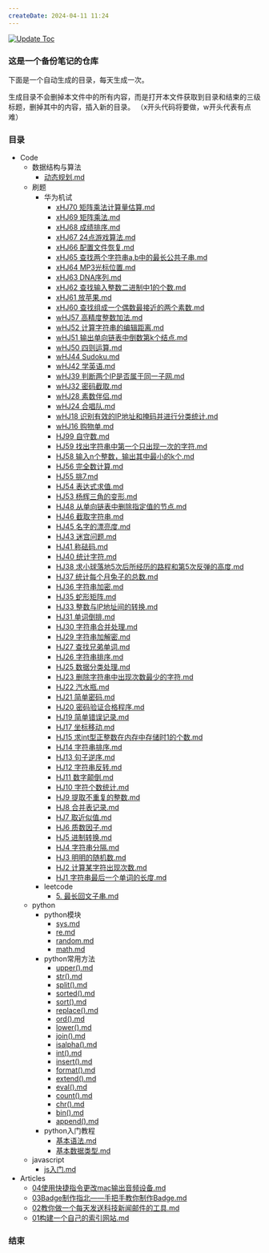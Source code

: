 ```yaml
---
createDate: 2024-04-11 11:24
---
```


[![Update Toc](https://github.com/nowscott/NowStrideUp/actions/workflows/toc.yml/badge.svg)](https://github.com/nowscott/NowStrideUp/actions/workflows/toc.yml)

### 这是一个备份笔记的仓库

下面是一个自动生成的目录，每天生成一次。

生成目录不会删掉本文件中的所有内容，而是打开本文件获取到目录和结束的三级标题，删掉其中的内容，插入新的目录。
（x开头代码将要做，w开头代表有点难）

### 目录

- Code
  - 数据结构与算法
    - [动态规划.md](Code%5C%E6%95%B0%E6%8D%AE%E7%BB%93%E6%9E%84%E4%B8%8E%E7%AE%97%E6%B3%95%5C%E5%8A%A8%E6%80%81%E8%A7%84%E5%88%92.md)
  - 刷题
    - 华为机试
      - [xHJ70 矩阵乘法计算量估算.md](Code%5C%E5%88%B7%E9%A2%98%5C%E5%8D%8E%E4%B8%BA%E6%9C%BA%E8%AF%95%5CxHJ70%20%E7%9F%A9%E9%98%B5%E4%B9%98%E6%B3%95%E8%AE%A1%E7%AE%97%E9%87%8F%E4%BC%B0%E7%AE%97.md)
      - [xHJ69 矩阵乘法.md](Code%5C%E5%88%B7%E9%A2%98%5C%E5%8D%8E%E4%B8%BA%E6%9C%BA%E8%AF%95%5CxHJ69%20%E7%9F%A9%E9%98%B5%E4%B9%98%E6%B3%95.md)
      - [xHJ68 成绩排序.md](Code%5C%E5%88%B7%E9%A2%98%5C%E5%8D%8E%E4%B8%BA%E6%9C%BA%E8%AF%95%5CxHJ68%20%E6%88%90%E7%BB%A9%E6%8E%92%E5%BA%8F.md)
      - [xHJ67 24点游戏算法.md](Code%5C%E5%88%B7%E9%A2%98%5C%E5%8D%8E%E4%B8%BA%E6%9C%BA%E8%AF%95%5CxHJ67%2024%E7%82%B9%E6%B8%B8%E6%88%8F%E7%AE%97%E6%B3%95.md)
      - [xHJ66 配置文件恢复.md](Code%5C%E5%88%B7%E9%A2%98%5C%E5%8D%8E%E4%B8%BA%E6%9C%BA%E8%AF%95%5CxHJ66%20%E9%85%8D%E7%BD%AE%E6%96%87%E4%BB%B6%E6%81%A2%E5%A4%8D.md)
      - [xHJ65 查找两个字符串a,b中的最长公共子串.md](Code%5C%E5%88%B7%E9%A2%98%5C%E5%8D%8E%E4%B8%BA%E6%9C%BA%E8%AF%95%5CxHJ65%20%E6%9F%A5%E6%89%BE%E4%B8%A4%E4%B8%AA%E5%AD%97%E7%AC%A6%E4%B8%B2a%2Cb%E4%B8%AD%E7%9A%84%E6%9C%80%E9%95%BF%E5%85%AC%E5%85%B1%E5%AD%90%E4%B8%B2.md)
      - [xHJ64 MP3光标位置.md](Code%5C%E5%88%B7%E9%A2%98%5C%E5%8D%8E%E4%B8%BA%E6%9C%BA%E8%AF%95%5CxHJ64%20MP3%E5%85%89%E6%A0%87%E4%BD%8D%E7%BD%AE.md)
      - [xHJ63 DNA序列.md](Code%5C%E5%88%B7%E9%A2%98%5C%E5%8D%8E%E4%B8%BA%E6%9C%BA%E8%AF%95%5CxHJ63%20DNA%E5%BA%8F%E5%88%97.md)
      - [xHJ62 查找输入整数二进制中1的个数.md](Code%5C%E5%88%B7%E9%A2%98%5C%E5%8D%8E%E4%B8%BA%E6%9C%BA%E8%AF%95%5CxHJ62%20%E6%9F%A5%E6%89%BE%E8%BE%93%E5%85%A5%E6%95%B4%E6%95%B0%E4%BA%8C%E8%BF%9B%E5%88%B6%E4%B8%AD1%E7%9A%84%E4%B8%AA%E6%95%B0.md)
      - [xHJ61 放苹果.md](Code%5C%E5%88%B7%E9%A2%98%5C%E5%8D%8E%E4%B8%BA%E6%9C%BA%E8%AF%95%5CxHJ61%20%E6%94%BE%E8%8B%B9%E6%9E%9C.md)
      - [xHJ60 查找组成一个偶数最接近的两个素数.md](Code%5C%E5%88%B7%E9%A2%98%5C%E5%8D%8E%E4%B8%BA%E6%9C%BA%E8%AF%95%5CxHJ60%20%E6%9F%A5%E6%89%BE%E7%BB%84%E6%88%90%E4%B8%80%E4%B8%AA%E5%81%B6%E6%95%B0%E6%9C%80%E6%8E%A5%E8%BF%91%E7%9A%84%E4%B8%A4%E4%B8%AA%E7%B4%A0%E6%95%B0.md)
      - [wHJ57 高精度整数加法.md](Code%5C%E5%88%B7%E9%A2%98%5C%E5%8D%8E%E4%B8%BA%E6%9C%BA%E8%AF%95%5CwHJ57%20%E9%AB%98%E7%B2%BE%E5%BA%A6%E6%95%B4%E6%95%B0%E5%8A%A0%E6%B3%95.md)
      - [wHJ52 计算字符串的编辑距离.md](Code%5C%E5%88%B7%E9%A2%98%5C%E5%8D%8E%E4%B8%BA%E6%9C%BA%E8%AF%95%5CwHJ52%20%E8%AE%A1%E7%AE%97%E5%AD%97%E7%AC%A6%E4%B8%B2%E7%9A%84%E7%BC%96%E8%BE%91%E8%B7%9D%E7%A6%BB.md)
      - [wHJ51 输出单向链表中倒数第k个结点.md](Code%5C%E5%88%B7%E9%A2%98%5C%E5%8D%8E%E4%B8%BA%E6%9C%BA%E8%AF%95%5CwHJ51%20%E8%BE%93%E5%87%BA%E5%8D%95%E5%90%91%E9%93%BE%E8%A1%A8%E4%B8%AD%E5%80%92%E6%95%B0%E7%AC%ACk%E4%B8%AA%E7%BB%93%E7%82%B9.md)
      - [wHJ50 四则运算.md](Code%5C%E5%88%B7%E9%A2%98%5C%E5%8D%8E%E4%B8%BA%E6%9C%BA%E8%AF%95%5CwHJ50%20%E5%9B%9B%E5%88%99%E8%BF%90%E7%AE%97.md)
      - [wHJ44 Sudoku.md](Code%5C%E5%88%B7%E9%A2%98%5C%E5%8D%8E%E4%B8%BA%E6%9C%BA%E8%AF%95%5CwHJ44%20Sudoku.md)
      - [wHJ42 学英语.md](Code%5C%E5%88%B7%E9%A2%98%5C%E5%8D%8E%E4%B8%BA%E6%9C%BA%E8%AF%95%5CwHJ42%20%E5%AD%A6%E8%8B%B1%E8%AF%AD.md)
      - [wHJ39 判断两个IP是否属于同一子网.md](Code%5C%E5%88%B7%E9%A2%98%5C%E5%8D%8E%E4%B8%BA%E6%9C%BA%E8%AF%95%5CwHJ39%20%E5%88%A4%E6%96%AD%E4%B8%A4%E4%B8%AAIP%E6%98%AF%E5%90%A6%E5%B1%9E%E4%BA%8E%E5%90%8C%E4%B8%80%E5%AD%90%E7%BD%91.md)
      - [wHJ32 密码截取.md](Code%5C%E5%88%B7%E9%A2%98%5C%E5%8D%8E%E4%B8%BA%E6%9C%BA%E8%AF%95%5CwHJ32%20%E5%AF%86%E7%A0%81%E6%88%AA%E5%8F%96.md)
      - [wHJ28 素数伴侣.md](Code%5C%E5%88%B7%E9%A2%98%5C%E5%8D%8E%E4%B8%BA%E6%9C%BA%E8%AF%95%5CwHJ28%20%E7%B4%A0%E6%95%B0%E4%BC%B4%E4%BE%A3.md)
      - [wHJ24 合唱队.md](Code%5C%E5%88%B7%E9%A2%98%5C%E5%8D%8E%E4%B8%BA%E6%9C%BA%E8%AF%95%5CwHJ24%20%E5%90%88%E5%94%B1%E9%98%9F.md)
      - [wHJ18 识别有效的IP地址和掩码并进行分类统计.md](Code%5C%E5%88%B7%E9%A2%98%5C%E5%8D%8E%E4%B8%BA%E6%9C%BA%E8%AF%95%5CwHJ18%20%E8%AF%86%E5%88%AB%E6%9C%89%E6%95%88%E7%9A%84IP%E5%9C%B0%E5%9D%80%E5%92%8C%E6%8E%A9%E7%A0%81%E5%B9%B6%E8%BF%9B%E8%A1%8C%E5%88%86%E7%B1%BB%E7%BB%9F%E8%AE%A1.md)
      - [wHJ16 购物单.md](Code%5C%E5%88%B7%E9%A2%98%5C%E5%8D%8E%E4%B8%BA%E6%9C%BA%E8%AF%95%5CwHJ16%20%E8%B4%AD%E7%89%A9%E5%8D%95.md)
      - [HJ99 自守数.md](Code%5C%E5%88%B7%E9%A2%98%5C%E5%8D%8E%E4%B8%BA%E6%9C%BA%E8%AF%95%5CHJ99%20%E8%87%AA%E5%AE%88%E6%95%B0.md)
      - [HJ59 找出字符串中第一个只出现一次的字符.md](Code%5C%E5%88%B7%E9%A2%98%5C%E5%8D%8E%E4%B8%BA%E6%9C%BA%E8%AF%95%5CHJ59%20%E6%89%BE%E5%87%BA%E5%AD%97%E7%AC%A6%E4%B8%B2%E4%B8%AD%E7%AC%AC%E4%B8%80%E4%B8%AA%E5%8F%AA%E5%87%BA%E7%8E%B0%E4%B8%80%E6%AC%A1%E7%9A%84%E5%AD%97%E7%AC%A6.md)
      - [HJ58 输入n个整数，输出其中最小的k个.md](Code%5C%E5%88%B7%E9%A2%98%5C%E5%8D%8E%E4%B8%BA%E6%9C%BA%E8%AF%95%5CHJ58%20%E8%BE%93%E5%85%A5n%E4%B8%AA%E6%95%B4%E6%95%B0%EF%BC%8C%E8%BE%93%E5%87%BA%E5%85%B6%E4%B8%AD%E6%9C%80%E5%B0%8F%E7%9A%84k%E4%B8%AA.md)
      - [HJ56 完全数计算.md](Code%5C%E5%88%B7%E9%A2%98%5C%E5%8D%8E%E4%B8%BA%E6%9C%BA%E8%AF%95%5CHJ56%20%E5%AE%8C%E5%85%A8%E6%95%B0%E8%AE%A1%E7%AE%97.md)
      - [HJ55 挑7.md](Code%5C%E5%88%B7%E9%A2%98%5C%E5%8D%8E%E4%B8%BA%E6%9C%BA%E8%AF%95%5CHJ55%20%E6%8C%917.md)
      - [HJ54 表达式求值.md](Code%5C%E5%88%B7%E9%A2%98%5C%E5%8D%8E%E4%B8%BA%E6%9C%BA%E8%AF%95%5CHJ54%20%E8%A1%A8%E8%BE%BE%E5%BC%8F%E6%B1%82%E5%80%BC.md)
      - [HJ53 杨辉三角的变形.md](Code%5C%E5%88%B7%E9%A2%98%5C%E5%8D%8E%E4%B8%BA%E6%9C%BA%E8%AF%95%5CHJ53%20%E6%9D%A8%E8%BE%89%E4%B8%89%E8%A7%92%E7%9A%84%E5%8F%98%E5%BD%A2.md)
      - [HJ48 从单向链表中删除指定值的节点.md](Code%5C%E5%88%B7%E9%A2%98%5C%E5%8D%8E%E4%B8%BA%E6%9C%BA%E8%AF%95%5CHJ48%20%E4%BB%8E%E5%8D%95%E5%90%91%E9%93%BE%E8%A1%A8%E4%B8%AD%E5%88%A0%E9%99%A4%E6%8C%87%E5%AE%9A%E5%80%BC%E7%9A%84%E8%8A%82%E7%82%B9.md)
      - [HJ46 截取字符串.md](Code%5C%E5%88%B7%E9%A2%98%5C%E5%8D%8E%E4%B8%BA%E6%9C%BA%E8%AF%95%5CHJ46%20%E6%88%AA%E5%8F%96%E5%AD%97%E7%AC%A6%E4%B8%B2.md)
      - [HJ45 名字的漂亮度.md](Code%5C%E5%88%B7%E9%A2%98%5C%E5%8D%8E%E4%B8%BA%E6%9C%BA%E8%AF%95%5CHJ45%20%E5%90%8D%E5%AD%97%E7%9A%84%E6%BC%82%E4%BA%AE%E5%BA%A6.md)
      - [HJ43 迷宫问题.md](Code%5C%E5%88%B7%E9%A2%98%5C%E5%8D%8E%E4%B8%BA%E6%9C%BA%E8%AF%95%5CHJ43%20%E8%BF%B7%E5%AE%AB%E9%97%AE%E9%A2%98.md)
      - [HJ41 称砝码.md](Code%5C%E5%88%B7%E9%A2%98%5C%E5%8D%8E%E4%B8%BA%E6%9C%BA%E8%AF%95%5CHJ41%20%E7%A7%B0%E7%A0%9D%E7%A0%81.md)
      - [HJ40 统计字符.md](Code%5C%E5%88%B7%E9%A2%98%5C%E5%8D%8E%E4%B8%BA%E6%9C%BA%E8%AF%95%5CHJ40%20%E7%BB%9F%E8%AE%A1%E5%AD%97%E7%AC%A6.md)
      - [HJ38 求小球落地5次后所经历的路程和第5次反弹的高度.md](Code%5C%E5%88%B7%E9%A2%98%5C%E5%8D%8E%E4%B8%BA%E6%9C%BA%E8%AF%95%5CHJ38%20%E6%B1%82%E5%B0%8F%E7%90%83%E8%90%BD%E5%9C%B05%E6%AC%A1%E5%90%8E%E6%89%80%E7%BB%8F%E5%8E%86%E7%9A%84%E8%B7%AF%E7%A8%8B%E5%92%8C%E7%AC%AC5%E6%AC%A1%E5%8F%8D%E5%BC%B9%E7%9A%84%E9%AB%98%E5%BA%A6.md)
      - [HJ37 统计每个月兔子的总数.md](Code%5C%E5%88%B7%E9%A2%98%5C%E5%8D%8E%E4%B8%BA%E6%9C%BA%E8%AF%95%5CHJ37%20%E7%BB%9F%E8%AE%A1%E6%AF%8F%E4%B8%AA%E6%9C%88%E5%85%94%E5%AD%90%E7%9A%84%E6%80%BB%E6%95%B0.md)
      - [HJ36 字符串加密.md](Code%5C%E5%88%B7%E9%A2%98%5C%E5%8D%8E%E4%B8%BA%E6%9C%BA%E8%AF%95%5CHJ36%20%E5%AD%97%E7%AC%A6%E4%B8%B2%E5%8A%A0%E5%AF%86.md)
      - [HJ35 蛇形矩阵.md](Code%5C%E5%88%B7%E9%A2%98%5C%E5%8D%8E%E4%B8%BA%E6%9C%BA%E8%AF%95%5CHJ35%20%E8%9B%87%E5%BD%A2%E7%9F%A9%E9%98%B5.md)
      - [HJ33 整数与IP地址间的转换.md](Code%5C%E5%88%B7%E9%A2%98%5C%E5%8D%8E%E4%B8%BA%E6%9C%BA%E8%AF%95%5CHJ33%20%E6%95%B4%E6%95%B0%E4%B8%8EIP%E5%9C%B0%E5%9D%80%E9%97%B4%E7%9A%84%E8%BD%AC%E6%8D%A2.md)
      - [HJ31 单词倒排.md](Code%5C%E5%88%B7%E9%A2%98%5C%E5%8D%8E%E4%B8%BA%E6%9C%BA%E8%AF%95%5CHJ31%20%E5%8D%95%E8%AF%8D%E5%80%92%E6%8E%92.md)
      - [HJ30 字符串合并处理.md](Code%5C%E5%88%B7%E9%A2%98%5C%E5%8D%8E%E4%B8%BA%E6%9C%BA%E8%AF%95%5CHJ30%20%E5%AD%97%E7%AC%A6%E4%B8%B2%E5%90%88%E5%B9%B6%E5%A4%84%E7%90%86.md)
      - [HJ29 字符串加解密.md](Code%5C%E5%88%B7%E9%A2%98%5C%E5%8D%8E%E4%B8%BA%E6%9C%BA%E8%AF%95%5CHJ29%20%E5%AD%97%E7%AC%A6%E4%B8%B2%E5%8A%A0%E8%A7%A3%E5%AF%86.md)
      - [HJ27 查找兄弟单词.md](Code%5C%E5%88%B7%E9%A2%98%5C%E5%8D%8E%E4%B8%BA%E6%9C%BA%E8%AF%95%5CHJ27%20%E6%9F%A5%E6%89%BE%E5%85%84%E5%BC%9F%E5%8D%95%E8%AF%8D.md)
      - [HJ26 字符串排序.md](Code%5C%E5%88%B7%E9%A2%98%5C%E5%8D%8E%E4%B8%BA%E6%9C%BA%E8%AF%95%5CHJ26%20%E5%AD%97%E7%AC%A6%E4%B8%B2%E6%8E%92%E5%BA%8F.md)
      - [HJ25 数据分类处理.md](Code%5C%E5%88%B7%E9%A2%98%5C%E5%8D%8E%E4%B8%BA%E6%9C%BA%E8%AF%95%5CHJ25%20%E6%95%B0%E6%8D%AE%E5%88%86%E7%B1%BB%E5%A4%84%E7%90%86.md)
      - [HJ23 删除字符串中出现次数最少的字符.md](Code%5C%E5%88%B7%E9%A2%98%5C%E5%8D%8E%E4%B8%BA%E6%9C%BA%E8%AF%95%5CHJ23%20%E5%88%A0%E9%99%A4%E5%AD%97%E7%AC%A6%E4%B8%B2%E4%B8%AD%E5%87%BA%E7%8E%B0%E6%AC%A1%E6%95%B0%E6%9C%80%E5%B0%91%E7%9A%84%E5%AD%97%E7%AC%A6.md)
      - [HJ22 汽水瓶.md](Code%5C%E5%88%B7%E9%A2%98%5C%E5%8D%8E%E4%B8%BA%E6%9C%BA%E8%AF%95%5CHJ22%20%E6%B1%BD%E6%B0%B4%E7%93%B6.md)
      - [HJ21 简单密码.md](Code%5C%E5%88%B7%E9%A2%98%5C%E5%8D%8E%E4%B8%BA%E6%9C%BA%E8%AF%95%5CHJ21%20%E7%AE%80%E5%8D%95%E5%AF%86%E7%A0%81.md)
      - [HJ20 密码验证合格程序.md](Code%5C%E5%88%B7%E9%A2%98%5C%E5%8D%8E%E4%B8%BA%E6%9C%BA%E8%AF%95%5CHJ20%20%E5%AF%86%E7%A0%81%E9%AA%8C%E8%AF%81%E5%90%88%E6%A0%BC%E7%A8%8B%E5%BA%8F.md)
      - [HJ19 简单错误记录.md](Code%5C%E5%88%B7%E9%A2%98%5C%E5%8D%8E%E4%B8%BA%E6%9C%BA%E8%AF%95%5CHJ19%20%E7%AE%80%E5%8D%95%E9%94%99%E8%AF%AF%E8%AE%B0%E5%BD%95.md)
      - [HJ17 坐标移动.md](Code%5C%E5%88%B7%E9%A2%98%5C%E5%8D%8E%E4%B8%BA%E6%9C%BA%E8%AF%95%5CHJ17%20%E5%9D%90%E6%A0%87%E7%A7%BB%E5%8A%A8.md)
      - [HJ15 求int型正整数在内存中存储时1的个数.md](Code%5C%E5%88%B7%E9%A2%98%5C%E5%8D%8E%E4%B8%BA%E6%9C%BA%E8%AF%95%5CHJ15%20%E6%B1%82int%E5%9E%8B%E6%AD%A3%E6%95%B4%E6%95%B0%E5%9C%A8%E5%86%85%E5%AD%98%E4%B8%AD%E5%AD%98%E5%82%A8%E6%97%B61%E7%9A%84%E4%B8%AA%E6%95%B0.md)
      - [HJ14 字符串排序.md](Code%5C%E5%88%B7%E9%A2%98%5C%E5%8D%8E%E4%B8%BA%E6%9C%BA%E8%AF%95%5CHJ14%20%E5%AD%97%E7%AC%A6%E4%B8%B2%E6%8E%92%E5%BA%8F.md)
      - [HJ13 句子逆序.md](Code%5C%E5%88%B7%E9%A2%98%5C%E5%8D%8E%E4%B8%BA%E6%9C%BA%E8%AF%95%5CHJ13%20%E5%8F%A5%E5%AD%90%E9%80%86%E5%BA%8F.md)
      - [HJ12 字符串反转.md](Code%5C%E5%88%B7%E9%A2%98%5C%E5%8D%8E%E4%B8%BA%E6%9C%BA%E8%AF%95%5CHJ12%20%E5%AD%97%E7%AC%A6%E4%B8%B2%E5%8F%8D%E8%BD%AC.md)
      - [HJ11 数字颠倒.md](Code%5C%E5%88%B7%E9%A2%98%5C%E5%8D%8E%E4%B8%BA%E6%9C%BA%E8%AF%95%5CHJ11%20%E6%95%B0%E5%AD%97%E9%A2%A0%E5%80%92.md)
      - [HJ10 字符个数统计.md](Code%5C%E5%88%B7%E9%A2%98%5C%E5%8D%8E%E4%B8%BA%E6%9C%BA%E8%AF%95%5CHJ10%20%E5%AD%97%E7%AC%A6%E4%B8%AA%E6%95%B0%E7%BB%9F%E8%AE%A1.md)
      - [HJ9 提取不重复的整数.md](Code%5C%E5%88%B7%E9%A2%98%5C%E5%8D%8E%E4%B8%BA%E6%9C%BA%E8%AF%95%5CHJ9%20%E6%8F%90%E5%8F%96%E4%B8%8D%E9%87%8D%E5%A4%8D%E7%9A%84%E6%95%B4%E6%95%B0.md)
      - [HJ8 合并表记录.md](Code%5C%E5%88%B7%E9%A2%98%5C%E5%8D%8E%E4%B8%BA%E6%9C%BA%E8%AF%95%5CHJ8%20%E5%90%88%E5%B9%B6%E8%A1%A8%E8%AE%B0%E5%BD%95.md)
      - [HJ7 取近似值.md](Code%5C%E5%88%B7%E9%A2%98%5C%E5%8D%8E%E4%B8%BA%E6%9C%BA%E8%AF%95%5CHJ7%20%E5%8F%96%E8%BF%91%E4%BC%BC%E5%80%BC.md)
      - [HJ6 质数因子.md](Code%5C%E5%88%B7%E9%A2%98%5C%E5%8D%8E%E4%B8%BA%E6%9C%BA%E8%AF%95%5CHJ6%20%E8%B4%A8%E6%95%B0%E5%9B%A0%E5%AD%90.md)
      - [HJ5 进制转换.md](Code%5C%E5%88%B7%E9%A2%98%5C%E5%8D%8E%E4%B8%BA%E6%9C%BA%E8%AF%95%5CHJ5%20%E8%BF%9B%E5%88%B6%E8%BD%AC%E6%8D%A2.md)
      - [HJ4 字符串分隔.md](Code%5C%E5%88%B7%E9%A2%98%5C%E5%8D%8E%E4%B8%BA%E6%9C%BA%E8%AF%95%5CHJ4%20%E5%AD%97%E7%AC%A6%E4%B8%B2%E5%88%86%E9%9A%94.md)
      - [HJ3 明明的随机数.md](Code%5C%E5%88%B7%E9%A2%98%5C%E5%8D%8E%E4%B8%BA%E6%9C%BA%E8%AF%95%5CHJ3%20%E6%98%8E%E6%98%8E%E7%9A%84%E9%9A%8F%E6%9C%BA%E6%95%B0.md)
      - [HJ2 计算某字符出现次数.md](Code%5C%E5%88%B7%E9%A2%98%5C%E5%8D%8E%E4%B8%BA%E6%9C%BA%E8%AF%95%5CHJ2%20%E8%AE%A1%E7%AE%97%E6%9F%90%E5%AD%97%E7%AC%A6%E5%87%BA%E7%8E%B0%E6%AC%A1%E6%95%B0.md)
      - [HJ1 字符串最后一个单词的长度.md](Code%5C%E5%88%B7%E9%A2%98%5C%E5%8D%8E%E4%B8%BA%E6%9C%BA%E8%AF%95%5CHJ1%20%E5%AD%97%E7%AC%A6%E4%B8%B2%E6%9C%80%E5%90%8E%E4%B8%80%E4%B8%AA%E5%8D%95%E8%AF%8D%E7%9A%84%E9%95%BF%E5%BA%A6.md)
    - leetcode
      - [5. 最长回文子串.md](Code%5C%E5%88%B7%E9%A2%98%5Cleetcode%5C5.%20%E6%9C%80%E9%95%BF%E5%9B%9E%E6%96%87%E5%AD%90%E4%B8%B2.md)
  - python
    - python模块
      - [sys.md](Code%5Cpython%5Cpython%E6%A8%A1%E5%9D%97%5Csys.md)
      - [re.md](Code%5Cpython%5Cpython%E6%A8%A1%E5%9D%97%5Cre.md)
      - [random.md](Code%5Cpython%5Cpython%E6%A8%A1%E5%9D%97%5Crandom.md)
      - [math.md](Code%5Cpython%5Cpython%E6%A8%A1%E5%9D%97%5Cmath.md)
    - python常用方法
      - [upper().md](Code%5Cpython%5Cpython%E5%B8%B8%E7%94%A8%E6%96%B9%E6%B3%95%5Cupper%28%29.md)
      - [str().md](Code%5Cpython%5Cpython%E5%B8%B8%E7%94%A8%E6%96%B9%E6%B3%95%5Cstr%28%29.md)
      - [split().md](Code%5Cpython%5Cpython%E5%B8%B8%E7%94%A8%E6%96%B9%E6%B3%95%5Csplit%28%29.md)
      - [sorted().md](Code%5Cpython%5Cpython%E5%B8%B8%E7%94%A8%E6%96%B9%E6%B3%95%5Csorted%28%29.md)
      - [sort().md](Code%5Cpython%5Cpython%E5%B8%B8%E7%94%A8%E6%96%B9%E6%B3%95%5Csort%28%29.md)
      - [replace().md](Code%5Cpython%5Cpython%E5%B8%B8%E7%94%A8%E6%96%B9%E6%B3%95%5Creplace%28%29.md)
      - [ord().md](Code%5Cpython%5Cpython%E5%B8%B8%E7%94%A8%E6%96%B9%E6%B3%95%5Cord%28%29.md)
      - [lower().md](Code%5Cpython%5Cpython%E5%B8%B8%E7%94%A8%E6%96%B9%E6%B3%95%5Clower%28%29.md)
      - [join().md](Code%5Cpython%5Cpython%E5%B8%B8%E7%94%A8%E6%96%B9%E6%B3%95%5Cjoin%28%29.md)
      - [isalpha().md](Code%5Cpython%5Cpython%E5%B8%B8%E7%94%A8%E6%96%B9%E6%B3%95%5Cisalpha%28%29.md)
      - [int().md](Code%5Cpython%5Cpython%E5%B8%B8%E7%94%A8%E6%96%B9%E6%B3%95%5Cint%28%29.md)
      - [insert().md](Code%5Cpython%5Cpython%E5%B8%B8%E7%94%A8%E6%96%B9%E6%B3%95%5Cinsert%28%29.md)
      - [format().md](Code%5Cpython%5Cpython%E5%B8%B8%E7%94%A8%E6%96%B9%E6%B3%95%5Cformat%28%29.md)
      - [extend().md](Code%5Cpython%5Cpython%E5%B8%B8%E7%94%A8%E6%96%B9%E6%B3%95%5Cextend%28%29.md)
      - [eval().md](Code%5Cpython%5Cpython%E5%B8%B8%E7%94%A8%E6%96%B9%E6%B3%95%5Ceval%28%29.md)
      - [count().md](Code%5Cpython%5Cpython%E5%B8%B8%E7%94%A8%E6%96%B9%E6%B3%95%5Ccount%28%29.md)
      - [chr().md](Code%5Cpython%5Cpython%E5%B8%B8%E7%94%A8%E6%96%B9%E6%B3%95%5Cchr%28%29.md)
      - [bin().md](Code%5Cpython%5Cpython%E5%B8%B8%E7%94%A8%E6%96%B9%E6%B3%95%5Cbin%28%29.md)
      - [append().md](Code%5Cpython%5Cpython%E5%B8%B8%E7%94%A8%E6%96%B9%E6%B3%95%5Cappend%28%29.md)
    - python入门教程
      - [基本语法.md](Code%5Cpython%5Cpython%E5%85%A5%E9%97%A8%E6%95%99%E7%A8%8B%5C%E5%9F%BA%E6%9C%AC%E8%AF%AD%E6%B3%95.md)
      - [基本数据类型.md](Code%5Cpython%5Cpython%E5%85%A5%E9%97%A8%E6%95%99%E7%A8%8B%5C%E5%9F%BA%E6%9C%AC%E6%95%B0%E6%8D%AE%E7%B1%BB%E5%9E%8B.md)
  - javascript
    - [js入门.md](Code%5Cjavascript%5Cjs%E5%85%A5%E9%97%A8.md)
- Articles
  - [04使用快捷指令更改mac输出音频设备.md](Articles%5C04%E4%BD%BF%E7%94%A8%E5%BF%AB%E6%8D%B7%E6%8C%87%E4%BB%A4%E6%9B%B4%E6%94%B9mac%E8%BE%93%E5%87%BA%E9%9F%B3%E9%A2%91%E8%AE%BE%E5%A4%87.md)
  - [03Badge制作指北——手把手教你制作Badge.md](Articles%5C03Badge%E5%88%B6%E4%BD%9C%E6%8C%87%E5%8C%97%E2%80%94%E2%80%94%E6%89%8B%E6%8A%8A%E6%89%8B%E6%95%99%E4%BD%A0%E5%88%B6%E4%BD%9CBadge.md)
  - [02教你做一个每天发送科技新闻邮件的工具.md](Articles%5C02%E6%95%99%E4%BD%A0%E5%81%9A%E4%B8%80%E4%B8%AA%E6%AF%8F%E5%A4%A9%E5%8F%91%E9%80%81%E7%A7%91%E6%8A%80%E6%96%B0%E9%97%BB%E9%82%AE%E4%BB%B6%E7%9A%84%E5%B7%A5%E5%85%B7.md)
  - [01构建一个自己的索引网站.md](Articles%5C01%E6%9E%84%E5%BB%BA%E4%B8%80%E4%B8%AA%E8%87%AA%E5%B7%B1%E7%9A%84%E7%B4%A2%E5%BC%95%E7%BD%91%E7%AB%99.md)
### 结束